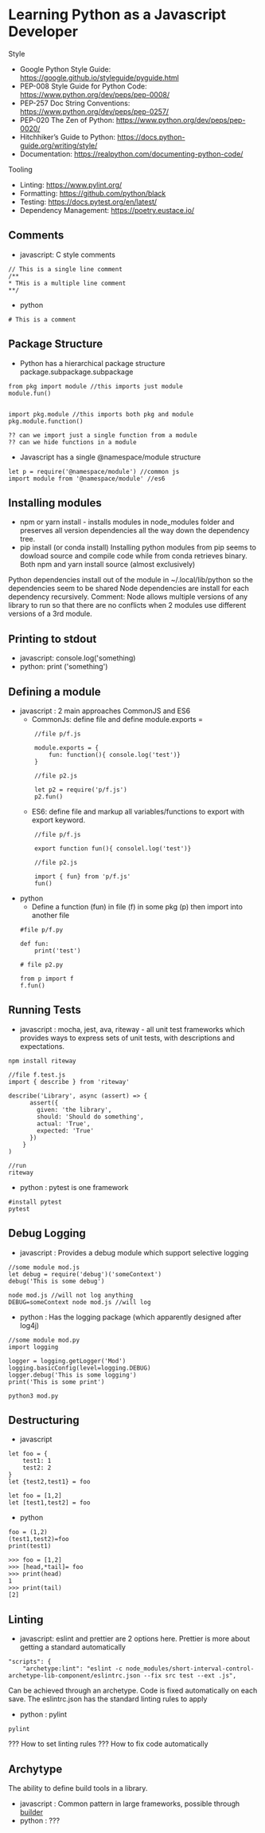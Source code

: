 # Learning Python as a Javascript Developer

Style
- Google Python Style Guide: https://google.github.io/styleguide/pyguide.html 
- PEP-008 Style Guide for Python Code: https://www.python.org/dev/peps/pep-0008/ 
- PEP-257 Doc String Conventions: https://www.python.org/dev/peps/pep-0257/ 
- PEP-020 The Zen of Python: https://www.python.org/dev/peps/pep-0020/ 
- Hitchhiker’s Guide to Python: https://docs.python-guide.org/writing/style/
- Documentation: https://realpython.com/documenting-python-code/ 

Tooling
- Linting: https://www.pylint.org/
- Formatting: https://github.com/python/black
- Testing: https://docs.pytest.org/en/latest/
- Dependency Management: https://poetry.eustace.io/

## Comments
- javascript: C style comments
```
// This is a single line comment
/**
* THis is a multiple line comment
**/
```
- python
```
# This is a comment
```

## Package Structure
- Python has a hierarchical package structure  package.subpackage.subpackage
```
from pkg import module //this imports just module
module.fun()


import pkg.module //this imports both pkg and module
pkg.module.function()

?? can we import just a single function from a module
?? can we hide functions in a module
```
- Javascript has a single @namespace/module structure
```
let p = require('@namespace/module') //common js
import module from '@namespace/module' //es6
```

## Installing modules
- npm or yarn install - installs modules in node_modules folder and preserves all version dependencies all the way down the dependency tree.
- pip install (or conda install)
Installing python modules from pip seems to dowload source and compile code while from conda retrieves binary.
Both npm and yarn install source (almost exclusively)

Python dependencies install out of the module in ~/.local/lib/python so the dependencies seem to be shared
Node dependencies are install for each dependency recursively.
Comment: Node allows multiple versions of any library to run so that there are no conflicts when 2 modules use different versions of a 3rd module.

## Printing to stdout
- javascript: console.log('something)
- python: print ('something')

## Defining a module
- javascript : 2 main approaches CommonJS and ES6
    - CommonJs: define file and define module.exports = <something to export>
    ```
        //file p/f.js

        module.exports = {
            fun: function(){ console.log('test')}
        }
    ```
    ```
        //file p2.js

        let p2 = require('p/f.js')
        p2.fun()
    ```
    - ES6: define file and markup all variables/functions to export with export keyword.
    ```
        //file p/f.js

        export function fun(){ consolel.log('test')}
    ```
    ```
        //file p2.js

        import { fun} from 'p/f.js'
        fun()
    ```
- python
    - Define a function (fun) in  file (f) in some pkg (p)  then import into another file
    ```
    #file p/f.py

    def fun:
        print('test')
    ```
    ```
    # file p2.py

    from p import f
    f.fun()
    ```

## Running Tests

- javascript : mocha, jest, ava, riteway - all unit test frameworks which provides ways to express sets of unit tests, with descriptions and expectations.
```
npm install riteway

//file f.test.js
import { describe } from 'riteway'

describe('Library', async (assert) => {
      assert({
        given: 'the library',
        should: 'Should do something',
        actual: 'True',
        expected: 'True'
      })
    }
)

//run
riteway
```
- python : pytest is one framework
```
#install pytest
pytest
```

## Debug Logging
- javascript : Provides a debug module which support selective logging
```
//some module mod.js
let debug = require('debug')('someContext')
debug('This is some debug')
```
```
node mod.js //will not log anything
DEBUG=someContext node mod.js //will log
```
- python : Has the logging package (which apparently designed after log4j)
```
//some module mod.py
import logging

logger = logging.getLogger('Mod')
logging.basicConfig(level=logging.DEBUG)
logger.debug('This is some logging')
print('This is some print')
```
```
python3 mod.py
```

## Destructuring
- javascript
```
let foo = {
    test1: 1
    test2: 2
}
let {test2,test1} = foo
```

```
let foo = [1,2]
let [test1,test2] = foo
```
- python
```
foo = (1,2)
(test1,test2)=foo
print(test1)
```
```
>>> foo = [1,2]
>>> [head,*tail]= foo
>>> print(head)
1
>>> print(tail)
[2]
```


## Linting
- javascript: eslint and prettier are 2 options here.  Prettier is more about getting a standard automatically
```
"scripts": {
    "archetype:lint": "eslint -c node_modules/short-interval-control-archetype-lib-component/eslintrc.json --fix src test --ext .js",
```
Can be achieved through an archetype.
Code is fixed automatically on each save.
The eslintrc.json has the standard linting rules to apply

- python : pylint
```
pylint 
```
??? How to set linting rules
??? How to fix code automatically


## Archytype
The ability to define build tools in a library.
- javascript : Common pattern in large frameworks, possible through [builder](https://www.npmjs.com/package/builder)
- python : ???

